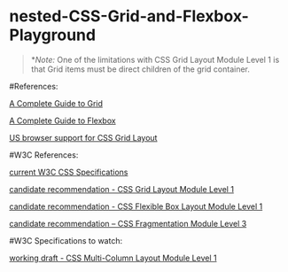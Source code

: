 # nested-CSS-Grid-and-Flexbox-Playground


>**Note:* One of the limitations with CSS Grid Layout Module Level 1 is that Grid items must be direct children of the grid container. 

#References:

[A Complete Guide to Grid]( https://css-tricks.com/snippets/css/complete-guide-grid/)

[A Complete Guide to Flexbox](https://css-tricks.com/snippets/css/a-guide-to-flexbox/)

[US browser support for CSS Grid Layout]( https://caniuse.com/#search=css%20grid)

#W3C References:

[current W3C CSS Specifications](https://www.w3.org/Style/CSS/current-work)

[candidate recommendation - CSS Grid Layout Module Level 1](https://www.w3.org/TR/css-grid-1/)

[candidate recommendation - CSS Flexible Box Layout Module Level 1]( https://www.w3.org/TR/css-flexbox-1/)

[candidate recommendation – CSS Fragmentation Module Level 3](https://www.w3.org/TR/css-break-3/)

#W3C Specifications to watch:

[working draft - CSS Multi-Column Layout Module Level 1]( https://www.w3.org/TR/css-multicol-1/)

